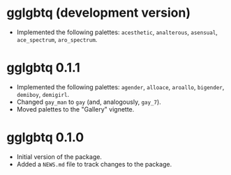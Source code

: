 # gglgbtq (development version)

* Implemented the following palettes: `acesthetic`, `analterous`, `asensual`, `ace_spectrum`, `aro_spectrum`.

# gglgbtq 0.1.1

* Implemented the following palettes: `agender`, `alloace`, `aroallo`, `bigender`, `demiboy`, `demigirl`.
* Changed `gay_man` to `gay` (and, analogously, `gay_7`).
* Moved palettes to the "Gallery" vignette.

# gglgbtq 0.1.0

* Initial version of the package.
* Added a `NEWS.md` file to track changes to the package.
